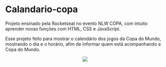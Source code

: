# Calandario-copa
Projeto ensinado pela Rocketseat no evento NLW COPA, com intuito aprender novas funções com HTML, CSS e JavaScript.

Esse projeto feito para mostrar o calendário dos jogos da Copa do Mundo, mostrando o dia e o horário, afim de informar quem está acompanhando a Copa do Mundo.

<div align="center">
  <a href="https://github.com/rafaballerini">
  <img src="https://cdn.discordapp.com/attachments/715870834249564192/1037902601435484311/img_03-11-22.jpeg"/>
</div>
